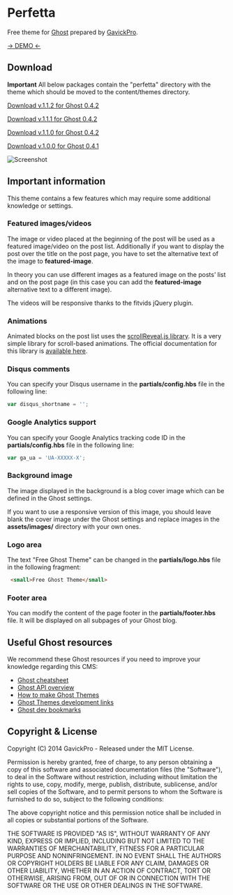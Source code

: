 # Perfetta

Free theme for [Ghost](http://github.com/tryghost/ghost/) prepared by [GavickPro](http://www.gavick.com/).

[-> DEMO <-](http://perfetta.ghost.io)

## Download

**Important** All below packages contain the "perfetta" directory with the theme which should be moved to the content/themes directory.

[Download v.1.1.2 for Ghost 0.4.2](https://github.com/GavickPro/Perfetta-Free-Ghost-Theme/releases/tag/v1.1.2)

[Download v.1.1.1 for Ghost 0.4.2](https://github.com/GavickPro/Perfetta-Free-Ghost-Theme/releases/tag/v1.1.1)

[Download v.1.1.0 for Ghost 0.4.2](https://github.com/GavickPro/Perfetta-Free-Ghost-Theme/releases/tag/v1.1.0)

[Download v.1.0.0 for Ghost 0.4.1](https://github.com/GavickPro/Perfetta-Free-Ghost-Theme/releases/tag/v1.0.0)

![Screenshot](https://www.gavick.com/res/free-restaurant-coffe-ghost-theme-gavickpro.jpg)

## Important information

This theme contains a few features which may require some additional knowledge or settings.

### Featured images/videos

The image or video placed at the beginning of the post will be used as a featured image/video on the post list. Additionally if you want to display the post over the title on the post page, you have to set the alternative text of the image to **featured-image**.

In theory you can use different images as a featured image on the posts’ list and on the post page (in this case you can add the **featured-image** alternative text to a different image).

The videos will be responsive thanks to the fitvids jQuery plugin.

### Animations

Animated blocks on the post list uses the [scrollReveal.js library](http://scrollrevealjs.org/). It is a very simple library for scroll-based animations. The official documentation for this library is [available here](https://github.com/julianlloyd/scrollReveal.js).

### Disqus comments

You can specify your Disqus username in the **partials/config.hbs** file in the following line:

```js
var disqus_shortname = '';
```

### Google Analytics support

You can specify your Google Analytics tracking code ID in the **partials/config.hbs** file in the following line:

```js
var ga_ua = 'UA-XXXXX-X';
```

### Background image

The image displayed in the background is a blog cover image which can be defined in the Ghost settings. 

If you want to use a responsive version of this image, you should leave blank the cover image under the Ghost settings and replace images in the **assets/images/** directory with your own ones.

### Logo area

The text "Free Ghost Theme" can be changed in the **partials/logo.hbs** file in the following fragment:

```html
 <small>Free Ghost Theme</small>
```

### Footer area

You can modify the content of the page footer in the **partials/footer.hbs** file. It will be displayed on all subpages of your Ghost blog.

## Useful Ghost resources

We recommend these Ghost resources if you need to improve your knowledge regarding this CMS:

* [Ghost cheatsheet](http://howtoghost.net/ghost-cheatsheet/)
* [Ghost API overview](http://www.metacotta.com/ghost-api-overview/)
* [How to make Ghost Themes](http://docs.ghost.org/themes/)
* [Ghost Themes development links](http://ghost.centminmod.com/ghost-themes/)
* [Ghost dev bookmarks](https://github.com/ninjaas/ghost-dev-bookmark)

## Copyright & License

Copyright (C) 2014 GavickPro - Released under the MIT License.

Permission is hereby granted, free of charge, to any person obtaining a copy of this software and associated documentation files (the "Software"), to deal in the Software without restriction, including without limitation the rights to use, copy, modify, merge, publish, distribute, sublicense, and/or sell copies of the Software, and to permit persons to whom the Software is furnished to do so, subject to the following conditions:

The above copyright notice and this permission notice shall be included in all copies or substantial portions of the Software.

THE SOFTWARE IS PROVIDED "AS IS", WITHOUT WARRANTY OF ANY KIND, EXPRESS OR IMPLIED, INCLUDING BUT NOT LIMITED TO THE WARRANTIES OF MERCHANTABILITY, FITNESS FOR A PARTICULAR PURPOSE AND
NONINFRINGEMENT. IN NO EVENT SHALL THE AUTHORS OR COPYRIGHT HOLDERS BE LIABLE FOR ANY CLAIM, DAMAGES OR OTHER LIABILITY, WHETHER IN AN ACTION OF CONTRACT, TORT OR OTHERWISE, ARISING FROM, OUT OF OR IN CONNECTION WITH THE SOFTWARE OR THE USE OR OTHER DEALINGS IN THE SOFTWARE.
